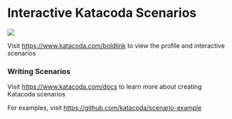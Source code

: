 # Interactive Katacoda Scenarios

[![](http://shields.katacoda.com/katacoda/boldlink/count.svg)](https://www.katacoda.com/boldlink "Get your profile on Katacoda.com")

Visit https://www.katacoda.com/boldlink to view the profile and interactive scenarios

### Writing Scenarios
Visit https://www.katacoda.com/docs to learn more about creating Katacoda scenarios

For examples, visit https://github.com/katacoda/scenario-example
